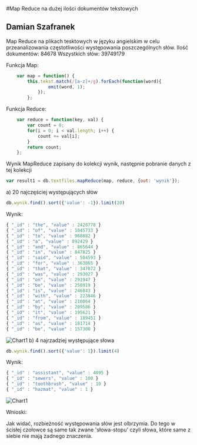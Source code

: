 #Map Reduce na dużej ilości dokumentów tekstowych

## Damian Szafranek

Map Reduce na plikach tesktowych w języku angielskim w celu przeanalizowania częstotliwości występowania poszczególnych słów.
Ilość dokumentów: 84678
Wszystkich słów: 39749179


Funkcja Map:

```js
	var map = function() {
		this.tekst.match(/[a-z]+/g).forEach(function(word){
				emit(word, 1);
			});
		};
```

Funkcja Reduce:

```js
	var reduce = function(key, val) {
		var count = 0;
		for(i = 0; i < val.length; i++) {
			count += val[i];
		}
		return count;
	};
```

Wynik MapReduce zapisany do kolekcji wynik, następnie pobranie danych z tej kolekcji

```js
var result1 = db.textfiles.mapReduce(map, reduce, {out: 'wynik'});
```

a) 20 najczęściej występujących słów

```js
db.wynik.find().sort({'value': -1}).limit(20)
```
Wynik:

```js
{ "_id" : "the", "value" : 2420778 }
{ "_id" : "of", "value" : 1045733 }
{ "_id" : "to", "value" : 968882 }
{ "_id" : "a", "value" : 892429 }
{ "_id" : "and", "value" : 865644 }
{ "_id" : "in", "value" : 847825 }
{ "_id" : "said", "value" : 504593 }
{ "_id" : "for", "value" : 363865 }
{ "_id" : "that", "value" : 347072 }
{ "_id" : "was", "value" : 293027 }
{ "_id" : "on", "value" : 291947 }
{ "_id" : "be", "value" : 250919 }
{ "_id" : "is", "value" : 246843 }
{ "_id" : "with", "value" : 223846 }
{ "_id" : "at", "value" : 210064 }
{ "_id" : "by", "value" : 209586 }
{ "_id" : "it", "value" : 195621 }
{ "_id" : "from", "value" : 189451 }
{ "_id" : "as", "value" : 181714 }
{ "_id" : "be", "value" : 157300 }
```
![Chart1](https://raw.github.com/dszafranek/map-reduce/master/images/dszafranek1.png)
b) 4 najrzadziej występujące słowa

```js
db.wynik.find().sort({'value': 1}).limit(4)
```

Wynik:

```js
{ "_id" : "assistant", "value" : 4095 }
{ "_id" : "sewers", "value" : 100 }
{ "_id" : "toothbrush", "value" : 10 }
{ "_id" : "hazmat", "value" : 1 }
```
![Chart1](https://raw.github.com/dszafranek/map-reduce/master/images/dszafranek2.png)


Wnioski:

Jak widać, rozbieżność występowania słów jest olbrzymia. Do tego w ścisłej czołowce są same tak zwane 'słowa-stopu' czyli słowa, które same z siebie nie mają żadnego znaczenia.